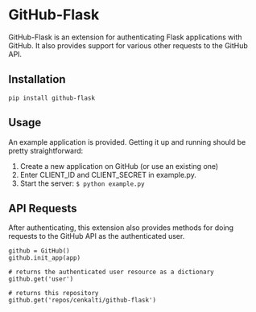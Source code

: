 GitHub-Flask
============

GitHub-Flask is an extension for authenticating Flask applications with GitHub.
It also provides support for various other requests to the GitHub API.


Installation
------------

	pip install github-flask


Usage
-----

An example application is provided. Getting it up and running should be pretty
straightforward:

1. Create a new application on GitHub (or use an existing one)
2. Enter CLIENT_ID and CLIENT_SECRET in example.py.
3. Start the server: ``$ python example.py``


API Requests
------------

After authenticating, this extension also provides methods for doing
requests to the GitHub API as the authenticated user.

	github = GitHub()
	github.init_app(app)

	# returns the authenticated user resource as a dictionary
	github.get('user')
	
	# returns this repository
	github.get('repos/cenkalti/github-flask')
